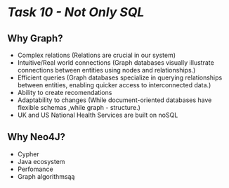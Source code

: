 # *Task 10 - Not Only SQL*
## Why Graph? 
- Complex relations (Relations are crucial in our system)
- Intuitive/Real world connections (Graph databases visually illustrate connections between entities using nodes and relationships.)
- Efficient queries (Graph databases specialize in querying relationships between entities, enabling quicker access to interconnected data.)
- Ability to create recomendations
- Adaptability to changes (While document-oriented databases have flexible schemas ,while graph - structure.)
- UK and US National Health Services are built on noSQL
## Why Neo4J?
- Cypher
- Java ecosystem
- Perfomance
- Graph algorithmsąą